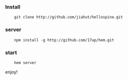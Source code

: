 ### Install

        git clone http://github.com/jiahut/hellospine.git

### server

        npm install -g http://github.com/17up/hem.git

###  start 

        hem server 

enjoy!
